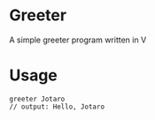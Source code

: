 # Greeter
A simple greeter program written in V

# Usage
```
greeter Jotaro
// output: Hello, Jotaro
```
